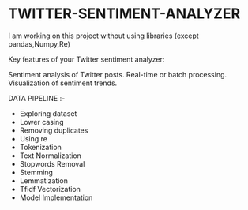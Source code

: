 # TWITTER-SENTIMENT-ANALYZER
I am working on this project without using libraries
(except pandas,Numpy,Re)

Key features of your Twitter sentiment analyzer:

Sentiment analysis of Twitter posts.
Real-time or batch processing.
Visualization of sentiment trends.

DATA PIPELINE :-
* Exploring dataset
* Lower casing
* Removing duplicates
* Using re
* Tokenization
* Text Normalization
* Stopwords Removal
* Stemming
* Lemmatization
* Tfidf Vectorization
* Model Implementation

